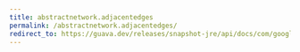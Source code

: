 ```yaml
---
title: abstractnetwork.adjacentedges
permalink: /abstractnetwork.adjacentedges/
redirect_to: https://guava.dev/releases/snapshot-jre/api/docs/com/google/common/graph/AbstractNetwork.html#adjacentEdges-E-
---
```

